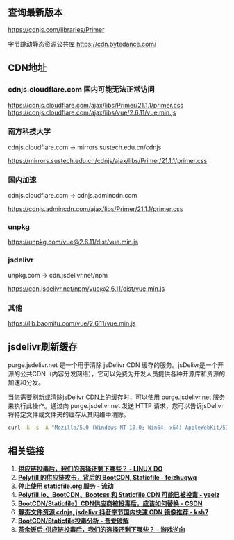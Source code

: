 ## 查询最新版本
https://cdnjs.com/libraries/Primer

字节跳动静态资源公共库
https://cdn.bytedance.com/

## CDN地址

### cdnjs.cloudflare.com 国内可能无法正常访问

https://cdnjs.cloudflare.com/ajax/libs/Primer/21.1.1/primer.css
https://cdnjs.cloudflare.com/ajax/libs/vue/2.6.11/vue.min.js

### 南方科技大学
cdnjs.cloudflare.com -> mirrors.sustech.edu.cn/cdnjs

https://mirrors.sustech.edu.cn/cdnjs/ajax/libs/Primer/21.1.1/primer.css

### 国内加速 
cdnjs.cloudflare.com -> cdnjs.admincdn.com

https://cdnjs.admincdn.com/ajax/libs/Primer/21.1.1/primer.css

### unpkg
https://unpkg.com/vue@2.6.11/dist/vue.min.js

### jsdelivr
unpkg.com -> cdn.jsdelivr.net/npm

https://cdn.jsdelivr.net/npm/vue@2.6.11/dist/vue.min.js

### 其他
https://lib.baomitu.com/vue/2.6.11/vue.min.js


## jsdelivr刷新缓存
purge.jsdelivr.net 是一个用于清除 jsDelivr CDN 缓存的服务。jsDelivr是一个开源的公共CDN（内容分发网络），它可以免费为开发人员提供各种开源库和资源的加速和分发。

当您需要刷新或清除jsDelivr CDN上的缓存时，可以使用 purge.jsdelivr.net 服务来执行此操作。通过向 purge.jsdelivr.net 发送 HTTP 请求，您可以告诉jsDelivr将特定文件或文件夹的缓存从其网络中清除。

```sh
curl -k -s -A "Mozilla/5.0 (Windows NT 10.0; Win64; x64) AppleWebKit/537.36 (KHTML, like Gecko) Chrome/101.0.4937.0 Safari/537.36" https://purge.jsdelivr.net/gh/anaer/Meow@main/meow.json
```


## 相关链接

1. **[供应链投毒后，我们的选择还剩下哪些？ - LINUX DO](https://linux.do/t/topic/133332)** 
2. **[Polyfill 的供应链攻击，背后的 BootCDN, Staticfile - feizhuqwq](https://blog.feizhuqwq.com/86)**  
3. **[停止使用 staticfile.org 服务 - 流动](https://liudon.com/posts/remove-staticfile.org-from-your-website/)**  
4. **[Polyfill.io、BootCDN、Bootcss 和 Staticfile CDN 可能已被投毒 - yeelz](https://yeelz.com/post/568.html)**  
5. **[BootCDN/Staticfile】CDN供应商被投毒后，应该如何替换 - CSDN](https://blog.csdn.net/m0_59415345/article/details/141496707)**  
6. **[静态文件资源 cdnjs, jsdelivr 抖音字节国内快速 CDN 镜像推荐 - ksh7](https://ksh7.com/posts/cdn-static-file-recommend/index.html)**  
7. **[BootCDN/Staticfile投毒分析 - 吾爱破解](https://www.52pojie.cn/thread-1944970-1-1.html)**  
8. **[茶余饭后-供应链投毒后，我们的选择还剩下哪些？ - 游戏逆向](http://www.yxfzedu.com/article/11052)**  